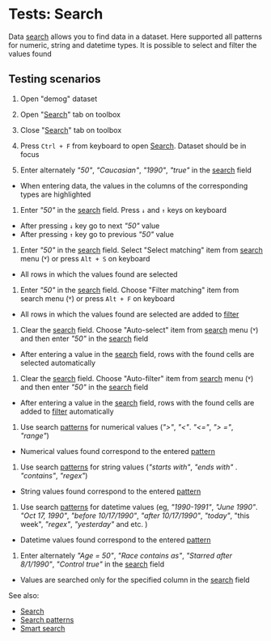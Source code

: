 <!-- TITLE: Tests: Search -->
<!-- SUBTITLE: -->

# Tests: Search

Data [search](data-search.md) allows you to find data in a dataset. Here supported all patterns for numeric, string and
datetime types. It is possible to select and filter the values found

## Testing scenarios

1. Open "demog" dataset

1. Open "[Search](data-search.md)" tab on toolbox

1. Close "[Search](data-search.md)" tab on toolbox

1. Press ```Ctrl + F``` from keyboard to open [Search](data-search.md). Dataset should be in focus

1. Enter alternately *"50"*, *"Caucasian"*, *"1990"*, *"true"* in the [search](data-search.md) field

* When entering data, the values in the columns of the corresponding types are highlighted

1. Enter *"50"* in the [search](data-search.md) field. Press ```↓``` and ```↑``` keys on keyboard

* After pressing ```↓``` key go to next *"50"* value
* After pressing ```↑``` key go to previous *"50"* value

1. Enter *"50"* in the [search](data-search.md) field. Select "Select matching" item from
   [search](data-search.md) menu (˅) or press ```Alt + S``` on keyboard

* All rows in which the values found are selected

1. Enter *"50"* in the [search](data-search.md) field. Choose "Filter matching" item from search menu (˅) or
   press ```Alt + F``` on keyboard

* All rows in which the values found are selected are added to [filter](../visualize/viewers/filters.md)

1. Clear the [search](data-search.md) field. Choose "Auto-select" item from [search](data-search.md)
   menu (˅) and then enter *"50"* in the [search](data-search.md) field

* After entering a value in the [search](data-search.md) field, rows with the found cells are selected automatically

1. Clear the [search](data-search.md) field. Choose "Auto-filter" item from
   [search](data-search.md) menu (˅) and then enter *"50"* in the [search](data-search.md) field

* After entering a value in the [search](data-search.md) field, rows with the found cells are added to
  [filter](../visualize/viewers/filters.md) automatically

1. Use search [patterns](data-search-patterns.md)  for numerical values (*">"*, *"<"*. *"\<="*, *">
   ="*, *"range"*)

* Numerical values found correspond to the entered [pattern](data-search-patterns.md)

1. Use search [patterns](data-search-patterns.md)  for string values (*"starts with"*, *"ends with"*
   . *"contains"*, *"regex"*)

* String values found correspond to the entered [pattern](data-search-patterns.md)

1. Use search [patterns](data-search-patterns.md)  for datetime values (eg, *"1990-1991"*,
   *"June 1990"*. *"Oct 17, 1990"*, *"before 10/17/1990"*, *"after 10/17/1990"*, *"today"*, "this week", *"regex"*,
   *"yesterday"* and etc. )

* Datetime values found correspond to the entered [pattern](data-search-patterns.md)

1. Enter alternately *"Age = 50"*, *"Race contains as"*, *"Starred after 8/1/1990"*, *"Control true"* in
   the [search](data-search.md) field

* Values are searched only for the specified column in the [search](data-search.md) field

See also:

* [Search](data-search.md)
* [Search patterns](data-search-patterns.md)
* [Smart search](../datagrok/smart-search.md)

